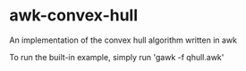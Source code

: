 awk-convex-hull
===============

An implementation of the convex hull algorithm written in awk

To run the built-in example, simply run 'gawk -f qhull.awk'
